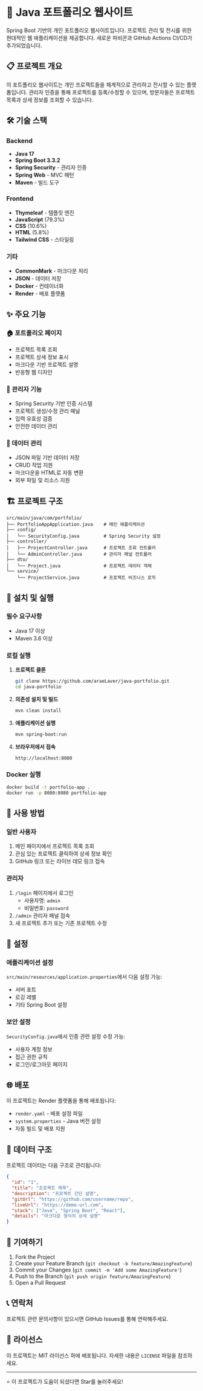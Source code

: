 # 🚀 Java 포트폴리오 웹사이트

Spring Boot 기반의 개인 포트폴리오 웹사이트입니다. 프로젝트 관리 및 전시를 위한 현대적인 웹 애플리케이션을 제공합니다. 새로운 파비콘과 GitHub Actions CI/CD가 추가되었습니다.

## 📋 프로젝트 개요

이 포트폴리오 웹사이트는 개인 프로젝트들을 체계적으로 관리하고 전시할 수 있는 플랫폼입니다. 관리자 인증을 통해 프로젝트를 등록/수정할 수 있으며, 방문자들은 프로젝트 목록과 상세 정보를 조회할 수 있습니다.

## 🛠️ 기술 스택

### Backend
- **Java 17**
- **Spring Boot 3.3.2**
- **Spring Security** - 관리자 인증
- **Spring Web** - MVC 패턴
- **Maven** - 빌드 도구

### Frontend
- **Thymeleaf** - 템플릿 엔진
- **JavaScript** (79.3%)
- **CSS** (10.6%)
- **HTML** (5.8%)
- **Tailwind CSS** - 스타일링

### 기타
- **CommonMark** - 마크다운 처리
- **JSON** - 데이터 저장
- **Docker** - 컨테이너화
- **Render** - 배포 플랫폼

## ✨ 주요 기능

### 🏠 포트폴리오 페이지
- 프로젝트 목록 조회
- 프로젝트 상세 정보 표시
- 마크다운 기반 프로젝트 설명
- 반응형 웹 디자인

### 🔐 관리자 기능
- Spring Security 기반 인증 시스템
- 프로젝트 생성/수정 관리 패널
- 입력 유효성 검증
- 안전한 데이터 관리

### 📂 데이터 관리
- JSON 파일 기반 데이터 저장
- CRUD 작업 지원
- 마크다운을 HTML로 자동 변환
- 외부 파일 및 리소스 지원

## 🏗️ 프로젝트 구조

```
src/main/java/com/portfolio/
├── PortfolioAppApplication.java    # 메인 애플리케이션
├── config/
│   └── SecurityConfig.java         # Spring Security 설정
├── controller/
│   ├── ProjectController.java      # 프로젝트 조회 컨트롤러
│   └── AdminController.java        # 관리자 패널 컨트롤러
├── dto/
│   └── Project.java                # 프로젝트 데이터 객체
└── service/
    └── ProjectService.java         # 프로젝트 비즈니스 로직
```

## 🚀 설치 및 실행

### 필수 요구사항
- Java 17 이상
- Maven 3.6 이상

### 로컬 실행
1. **프로젝트 클론**
   ```bash
   git clone https://github.com/araeLaver/java-portfolio.git
   cd java-portfolio
   ```

2. **의존성 설치 및 빌드**
   ```bash
   mvn clean install
   ```

3. **애플리케이션 실행**
   ```bash
   mvn spring-boot:run
   ```

4. **브라우저에서 접속**
   ```
   http://localhost:8080
   ```

### Docker 실행
```bash
docker build -t portfolio-app .
docker run -p 8080:8080 portfolio-app
```

## 📖 사용 방법

### 일반 사용자
1. 메인 페이지에서 프로젝트 목록 조회
2. 관심 있는 프로젝트 클릭하여 상세 정보 확인
3. GitHub 링크 또는 라이브 데모 링크 접속

### 관리자
1. `/login` 페이지에서 로그인
   - 사용자명: `admin`
   - 비밀번호: `password`
2. `/admin` 관리자 패널 접속
3. 새 프로젝트 추가 또는 기존 프로젝트 수정

## 🔧 설정

### 애플리케이션 설정
`src/main/resources/application.properties`에서 다음 설정 가능:
- 서버 포트
- 로깅 레벨
- 기타 Spring Boot 설정

### 보안 설정
`SecurityConfig.java`에서 인증 관련 설정 수정 가능:
- 사용자 계정 정보
- 접근 권한 규칙
- 로그인/로그아웃 페이지

## 🌐 배포

이 프로젝트는 Render 플랫폼을 통해 배포됩니다:
- `render.yaml` - 배포 설정 파일
- `system.properties` - Java 버전 설정
- 자동 빌드 및 배포 지원

## 📝 데이터 구조

프로젝트 데이터는 다음 구조로 관리됩니다:

```json
{
  "id": "1",
  "title": "프로젝트 제목",
  "description": "프로젝트 간단 설명",
  "gitUrl": "https://github.com/username/repo",
  "liveUrl": "https://demo-url.com",
  "stack": ["Java", "Spring Boot", "React"],
  "details": "마크다운 형식의 상세 설명"
}
```

## 🤝 기여하기

1. Fork the Project
2. Create your Feature Branch (`git checkout -b feature/AmazingFeature`)
3. Commit your Changes (`git commit -m 'Add some AmazingFeature'`)
4. Push to the Branch (`git push origin feature/AmazingFeature`)
5. Open a Pull Request

## 📞 연락처

프로젝트 관련 문의사항이 있으시면 GitHub Issues를 통해 연락해주세요.

## 📄 라이선스

이 프로젝트는 MIT 라이선스 하에 배포됩니다. 자세한 내용은 `LICENSE` 파일을 참조하세요.

---

⭐ 이 프로젝트가 도움이 되셨다면 Star를 눌러주세요!